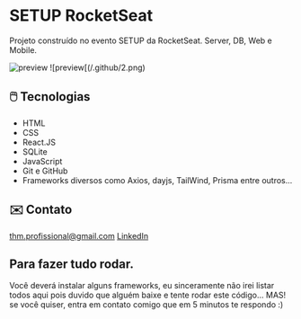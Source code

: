 # SETUP RocketSeat

Projeto construído no evento SETUP da RocketSeat.
Server, DB, Web e Mobile.

![preview](/.github/1.png)
![preview[(/.github/2.png)

## 🖱️ Tecnologias

- HTML
- CSS
- React.JS
- SQLite
- JavaScript
- Git e GitHub
- Frameworks diversos como Axios, dayjs, TailWind, Prisma entre outros...

## ✉️ Contato

thm.profissional@gmail.com
[LinkedIn](https://www.linkedin.com/in/engthm/)

## Para fazer tudo rodar.

Você deverá instalar alguns frameworks, eu sinceramente não irei listar todos aqui pois duvido que alguém baixe e tente rodar este código...
MAS! se você quiser, entra em contato comigo que em 5 minutos te respondo :)

